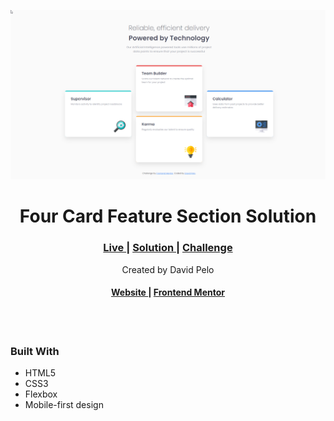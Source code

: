 ![Four card feature section](./desktop-screenshot.png)

<h1 align="center">Four Card Feature Section Solution
</h1>

<div align="center">
  <h3>
    <a href="https://splendorous-marigold-717216.netlify.app/" color="white" target="_blank">
      Live
    </a>
    <span> | </span>
    <a href="https://www.frontendmentor.io/solutions/profile-card-component-sZKbDAh5GP" target="_blank">
      Solution
    </a>
    <span> | </span>
    <a href="https://www.frontendmentor.io/challenges/four-card-feature-section-weK1eFYK" target="_blank">
      Challenge
    </a>
  </h3>
   Created by David Pelo
  <h4>
    <a href="https://www.davidpelo.com" color="white" target="_blank">
      Website
    </a>
    <span> | </span>
    <a href="https://www.frontendmentor.io/profile/DavidPelo" target="_blank">
      Frontend Mentor
    </a>
  </h4>
</div>
<br><br>

### Built With

- HTML5
- CSS3
- Flexbox
- Mobile-first design